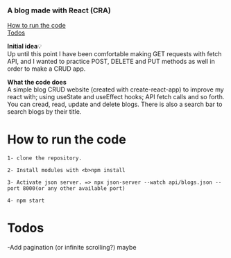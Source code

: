 ### A blog made with React (CRA)

  
[How to run the code](#how-to-run-the-code) <br>
[Todos](#todos)



<strong>Initial idea</strong>💡 <br>
Up until this point I have been comfortable making GET requests with fetch API, and I wanted to practice POST, DELETE and PUT methods as well in order to make a CRUD app.

<strong> What the code does </strong> <br>
A simple blog CRUD website (created with create-react-app) to improve my react with; using useState and useEffect hooks; API fetch calls and so forth. You can cread, read, update and delete blogs. There is also a search bar to search blogs by their title.

# How to run the code
```
1- clone the repository.

2- Install modules with <b>npm install

3- Activate json server. => npx json-server --watch api/blogs.json --port 8000(or any other available port)

4- npm start

```


# Todos

-Add pagination (or infinite scrolling?) maybe